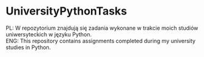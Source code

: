 # UniversityPythonTasks
PL: W repozytorium znajdują się zadania wykonane w trakcie moich studiów uniwersyteckich w języku Python.<br />
ENG: This repository contains assignments completed during my university studies in Python.
